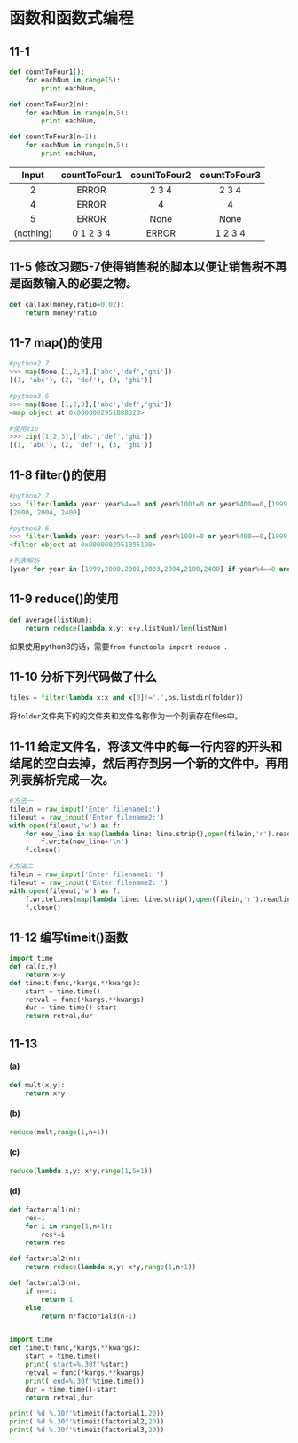 # 函数和函数式编程

## 11-1
```python
def countToFour1():
    for eachNum in range(5):
        print eachNum,

def countToFour2(n):
    for eachNum in range(n,5):
        print eachNum,

def countToFour3(n=1):
    for eachNum in range(n,5):
        print eachNum,
```

| <b>Input</b> | countToFour1 | countToFour2 | countToFour3 |
|:---:|:---:|:---:|:---:|
| 2 | ERROR | 2 3 4 | 2 3 4 |
| 4 | ERROR | 4 | 4 |
| 5 | ERROR | None | None |
| (nothing) | 0 1 2 3 4 | ERROR | 1 2 3 4 |


## 11-5 修改习题5-7使得销售税的脚本以便让销售税不再是函数输入的必要之物。
```python
def calTax(money,ratio=0.02):
    return money*ratio
```

## 11-7 map()的使用
```python
#python2.7
>>> map(None,[1,2,3],['abc','def','ghi'])
[(1, 'abc'), (2, 'def'), (3, 'ghi')]

#python3.6
>>> map(None,[1,2,3],['abc','def','ghi'])
<map object at 0x0000002951B88320>

#使用zip
>>> zip([1,2,3],['abc','def','ghi'])
[(1, 'abc'), (2, 'def'), (3, 'ghi')]
```

## 11-8 filter()的使用
```python
#python2.7
>>> filter(lambda year: year%4==0 and year%100!=0 or year%400==0,[1999,2000,2001,2003,2004,2100,2400])
[2000, 2004, 2400]

#python3.6
>>> filter(lambda year: year%4==0 and year%100!=0 or year%400==0,[1999,2000,2001,2003,2004,2100,2400])
<filter object at 0x0000002951B95198>

#列表解析
[year for year in [1999,2000,2001,2003,2004,2100,2400] if year%4==0 and year%100!=0 or year%400==0]
```

## 11-9 reduce()的使用
```python
def average(listNum):
    return reduce(lambda x,y: x+y,listNum)/len(listNum)
```
如果使用python3的话，需要`from functools import reduce `.

## 11-10 分析下列代码做了什么
```python
files = filter(lambda x:x and x[0]!='.',os.listdir(folder))
```
将`folder`文件夹下的的文件夹和文件名称作为一个列表存在files中。

## 11-11 给定文件名，将该文件中的每一行内容的开头和结尾的空白去掉，然后再存到另一个新的文件中。再用列表解析完成一次。
```python
#方法一
filein = raw_input('Enter filename1:')
fileout = raw_input('Enter filename2:')
with open(fileout,'w') as f:
    for new_line in map(lambda line: line.strip(),open(filein,'r').readlines()):
        f.write(new_line+'\n')
    f.close()

#方法二
filein = raw_input('Enter filename1: ')
fileout = raw_input('Enter filename2: ')
with open(fileout,'w') as f:
    f.writelines(map(lambda line: line.strip(),open(filein,'r').readlines()))
    f.close()
```

## 11-12 编写timeit()函数
```python
import time
def cal(x,y):
    return x+y
def timeit(func,*kargs,**kwargs):
    start = time.time()
    retval = func(*kargs,**kwargs)
    dur = time.time()-start
    return retval,dur
```

## 11-13
#### (a)
```python
def mult(x,y):
    return x*y
```
#### (b)
```python
reduce(mult,range(1,n+1))
```
#### (c)
```python
reduce(lambda x,y: x*y,range(1,5+1))
```

#### (d)
```python
def factorial1(n):
    res=1
    for i in range(1,n+1):
        res*=i
    return res

def factorial2(n):
    return reduce(lambda x,y: x*y,range(1,n+1))

def factorial3(n):
    if n==1:
        return 1
    else:
        return n*factorial3(n-1)


import time
def timeit(func,*kargs,**kwargs):
    start = time.time()
    print('start=%.30f'%start)
    retval = func(*kargs,**kwargs)
    print('end=%.30f'%time.time())
    dur = time.time()-start
    return retval,dur

print('%d %.30f'%timeit(factorial1,20))
print('%d %.30f'%timeit(factorial2,20))
print('%d %.30f'%timeit(factorial3,20))
```
